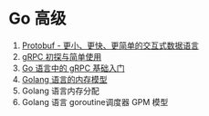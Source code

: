 # Go 高级
1. [Protobuf - 更小、更快、更简单的交互式数据语言](https://mp.weixin.qq.com/s/8Hrmd1OxBzK9euZn9Z5XrA)
2. [gRPC 初探与简单使用](https://mp.weixin.qq.com/s/neuZQ2jpfTqTxw7fOtg-AQ)
3. [Go 语言中的 gRPC 基础入门](https://mp.weixin.qq.com/s/Vjt6R91tESuNQZeB5kUXsQ)
4. [Golang 语言的内存模型](https://mp.weixin.qq.com/s/X4BDr_ANxiFT5MPdcL1Bhg)
5. Golang 语言内存分配
6. Golang 语言 goroutine调度器 GPM 模型
